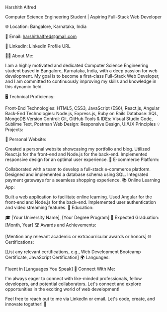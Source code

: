 Harshith Alfred

Computer Science Engineering Student | Aspiring Full-Stack Web Developer

🌐 Location: Bangalore, Karnataka, India

📧 Email: harshithalfred@gmail.com

📱 LinkedIn: LinkedIn Profile URL

👨‍🎓 About Me:

I am a highly motivated and dedicated Computer Science Engineering student based in Bangalore, Karnataka, India, with a deep passion for web development. My goal is to become a first-class Full-Stack Web Developer, and I am committed to continuously improving my skills and knowledge in this dynamic field.

🖥️ Technical Proficiency:

Front-End Technologies: HTML5, CSS3, JavaScript (ES6), React.js, Angular
Back-End Technologies: Node.js, Express.js, Ruby on Rails
Database: SQL, MongoDB
Version Control: Git, GitHub
Tools & IDEs: Visual Studio Code, Sublime Text, Postman
Web Design: Responsive Design, UI/UX Principles
💡 Projects:

🌟 Personal Website:

Created a personal website showcasing my portfolio and blog.
Utilized React.js for the front-end and Node.js for the back-end.
Implemented responsive design for an optimal user experience.
🚀 E-commerce Platform:

Collaborated with a team to develop a full-stack e-commerce platform.
Designed and implemented a database schema using SQL.
Integrated payment gateways for a seamless shopping experience.
📚 Online Learning App:

Built a web application to facilitate online learning.
Used Angular for the front-end and Node.js for the back-end.
Implemented user authentication and video streaming features.
📝 Education:

🎓 [Your University Name], [Your Degree Program]
📅 Expected Graduation: [Month, Year]
🏆 Awards and Achievements:

[Mention any relevant academic or extracurricular awards or honors]
🌐 Certifications:

[List any relevant certifications, e.g., Web Development Bootcamp Certificate, JavaScript Certification]
🌍 Languages:

Fluent in [Languages You Speak]
👥 Connect With Me:

I'm always eager to connect with like-minded professionals, fellow developers, and potential collaborators. Let's connect and explore opportunities in the exciting world of web development!

Feel free to reach out to me via LinkedIn or email. Let's code, create, and innovate together! 🚀

<!---
HarshithAlfred/HarshithAlfred is a ✨ special ✨ repository because its `README.md` (this file) appears on your GitHub profile.
You can click the Preview link to take a look at your changes.
--->
